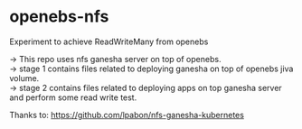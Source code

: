 # openebs-nfs
Experiment to achieve ReadWriteMany from openebs

-> This repo uses nfs ganesha server on top of openebs.  
-> stage 1 contains files related to deploying ganesha on top of openebs jiva volume.  
-> stage 2 contains files related to deploying apps on top ganesha server and perform some read write test.  

Thanks to: https://github.com/lpabon/nfs-ganesha-kubernetes